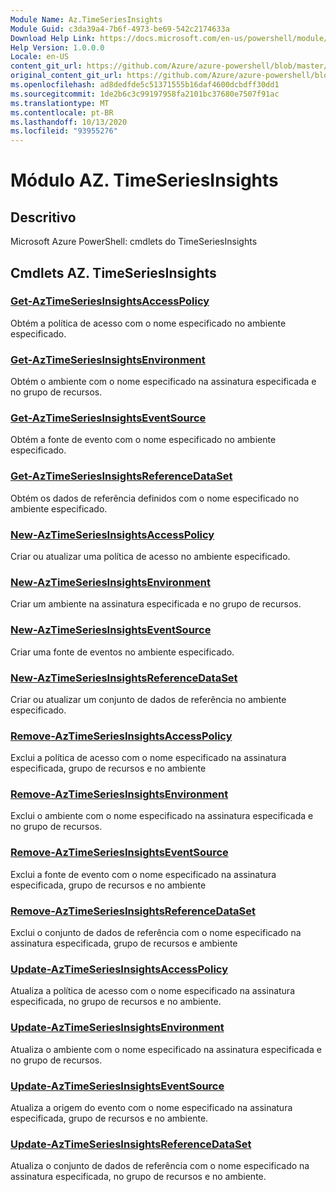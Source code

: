 ```yaml
---
Module Name: Az.TimeSeriesInsights
Module Guid: c3da39a4-7b6f-4973-be69-542c2174633a
Download Help Link: https://docs.microsoft.com/en-us/powershell/module/az.timeseriesinsights
Help Version: 1.0.0.0
Locale: en-US
content_git_url: https://github.com/Azure/azure-powershell/blob/master/src/TimeSeriesInsights/help/Az.TimeSeriesInsights.md
original_content_git_url: https://github.com/Azure/azure-powershell/blob/master/src/TimeSeriesInsights/help/Az.TimeSeriesInsights.md
ms.openlocfilehash: ad8dedfde5c51371555b16daf4600dcbdff30dd1
ms.sourcegitcommit: 1de2b6c3c99197958fa2101bc37680e7507f91ac
ms.translationtype: MT
ms.contentlocale: pt-BR
ms.lasthandoff: 10/13/2020
ms.locfileid: "93955276"
---
```

# Módulo AZ. TimeSeriesInsights
## Descritivo
Microsoft Azure PowerShell: cmdlets do TimeSeriesInsights

## Cmdlets AZ. TimeSeriesInsights
### [Get-AzTimeSeriesInsightsAccessPolicy](Get-AzTimeSeriesInsightsAccessPolicy.md)
Obtém a política de acesso com o nome especificado no ambiente especificado.

### [Get-AzTimeSeriesInsightsEnvironment](Get-AzTimeSeriesInsightsEnvironment.md)
Obtém o ambiente com o nome especificado na assinatura especificada e no grupo de recursos.

### [Get-AzTimeSeriesInsightsEventSource](Get-AzTimeSeriesInsightsEventSource.md)
Obtém a fonte de evento com o nome especificado no ambiente especificado.

### [Get-AzTimeSeriesInsightsReferenceDataSet](Get-AzTimeSeriesInsightsReferenceDataSet.md)
Obtém os dados de referência definidos com o nome especificado no ambiente especificado.

### [New-AzTimeSeriesInsightsAccessPolicy](New-AzTimeSeriesInsightsAccessPolicy.md)
Criar ou atualizar uma política de acesso no ambiente especificado.

### [New-AzTimeSeriesInsightsEnvironment](New-AzTimeSeriesInsightsEnvironment.md)
Criar um ambiente na assinatura especificada e no grupo de recursos.

### [New-AzTimeSeriesInsightsEventSource](New-AzTimeSeriesInsightsEventSource.md)
Criar uma fonte de eventos no ambiente especificado.

### [New-AzTimeSeriesInsightsReferenceDataSet](New-AzTimeSeriesInsightsReferenceDataSet.md)
Criar ou atualizar um conjunto de dados de referência no ambiente especificado.

### [Remove-AzTimeSeriesInsightsAccessPolicy](Remove-AzTimeSeriesInsightsAccessPolicy.md)
Exclui a política de acesso com o nome especificado na assinatura especificada, grupo de recursos e no ambiente

### [Remove-AzTimeSeriesInsightsEnvironment](Remove-AzTimeSeriesInsightsEnvironment.md)
Exclui o ambiente com o nome especificado na assinatura especificada e no grupo de recursos.

### [Remove-AzTimeSeriesInsightsEventSource](Remove-AzTimeSeriesInsightsEventSource.md)
Exclui a fonte de evento com o nome especificado na assinatura especificada, grupo de recursos e no ambiente

### [Remove-AzTimeSeriesInsightsReferenceDataSet](Remove-AzTimeSeriesInsightsReferenceDataSet.md)
Exclui o conjunto de dados de referência com o nome especificado na assinatura especificada, grupo de recursos e ambiente

### [Update-AzTimeSeriesInsightsAccessPolicy](Update-AzTimeSeriesInsightsAccessPolicy.md)
Atualiza a política de acesso com o nome especificado na assinatura especificada, no grupo de recursos e no ambiente.

### [Update-AzTimeSeriesInsightsEnvironment](Update-AzTimeSeriesInsightsEnvironment.md)
Atualiza o ambiente com o nome especificado na assinatura especificada e no grupo de recursos.

### [Update-AzTimeSeriesInsightsEventSource](Update-AzTimeSeriesInsightsEventSource.md)
Atualiza a origem do evento com o nome especificado na assinatura especificada, grupo de recursos e no ambiente.

### [Update-AzTimeSeriesInsightsReferenceDataSet](Update-AzTimeSeriesInsightsReferenceDataSet.md)
Atualiza o conjunto de dados de referência com o nome especificado na assinatura especificada, no grupo de recursos e no ambiente.

